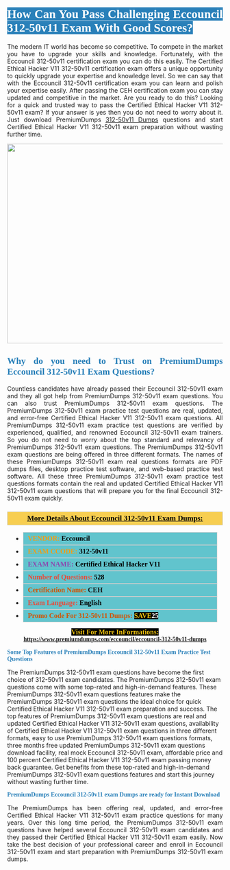 <h1 style="text-align: justify;"><span style="color:#ffffff;"><span style="font-family:Georgia,serif;"><strong><span style="background-color:#2980b9;">How Can You Pass Challenging Eccouncil 312-50v11 Exam With Good Scores?</span></strong></span></span></h1>

<p style="text-align: justify;">The modern IT world has become so competitive. To compete in the market you have to upgrade your skills and knowledge. Fortunately, with the Eccouncil 312-50v11 certification exam you can do this easily. The Certified Ethical Hacker V11 312-50v11 certification exam offers a unique opportunity to quickly upgrade your expertise and knowledge level. So we can say that with the Eccouncil 312-50v11 certification exam you can learn and polish your expertise easily. After passing the CEH certification exam you can stay updated and competitive in the market. Are you ready to do this? Looking for a quick and trusted way to pass the Certified Ethical Hacker V11 312-50v11 exam? If your answer is yes then you do not need to worry about it. Just download PremiumDumps <a href="https://www.premiumdumps.com/eccouncil/eccouncil-312-50v11-dumps">312-50v11 Dumps</a> questions and start Certified Ethical Hacker V11 312-50v11 exam preparation without wasting further time.</p>

<p style="text-align: center;"><a href="https://www.premiumdumps.com/eccouncil/eccouncil-312-50v11-dumps"><img alt="" src="https://i.imgur.com/KJGzbJ2.jpeg" style="width: 700px; height: 465px;" /></a></p>

<h2 style="text-align: justify;"><span style="color:#2980b9;"><span style="font-family:Georgia,serif;"><strong>Why do you need to Trust on PremiumDumps Eccouncil 312-50v11 Exam Questions?</strong></span></span></h2>

<p style="text-align: justify;">Countless candidates have already passed their Eccouncil 312-50v11 exam and they all got help from PremiumDumps 312-50v11 exam questions. You can also trust PremiumDumps 312-50v11 exam questions. The PremiumDumps 312-50v11 exam practice test questions are real, updated, and error-free Certified Ethical Hacker V11 312-50v11 exam questions. All PremiumDumps 312-50v11 exam practice test questions are verified by experienced, qualified, and renowned Eccouncil 312-50v11 exam trainers. So you do not need to worry about the top standard and relevancy of PremiumDumps 312-50v11 exam questions. The PremiumDumps 312-50v11 exam questions are being offered in three different formats. The names of these PremiumDumps 312-50v11 exam real questions formats are PDF dumps files, desktop practice test software, and web-based practice test software. All these three PremiumDumps 312-50v11 exam practice test questions formats contain the real and updated Certified Ethical Hacker V11 312-50v11 exam questions that will prepare you for the final Eccouncil 312-50v11 exam quickly.</p>

<h3 style="background: #f7ce50; border: 1px solid rgb(204, 204, 204); padding: 5px 10px; text-align: center;"><span style="font-family:Georgia,serif;"><u><u><span style="color:#000000;"><span style="font-size:11pt"><span style="line-height:normal"><b><span style="font-size:13.0pt"><span cambria="">More Details About Eccouncil 312-50v11 Exam Dumps:</span></span></b></span></span></span></u></u></span></h3>

<ul>
	<li style="margin:0cm 10pt">
	<div style="background:#61c4cd; border: 1px solid rgb(204, 204, 204); padding: 5px 10px; text-align: justify;"><span style="font-family:Georgia,serif;"><span style="font-size:11pt"><span style="line-height:normal"><b><span style="font-size:12.0pt"><span new="" roman="" times=""><span style="color:#f39c12;">VENDOR:</span> <span style="color:#000000;">Eccouncil</span></span></span></b></span></span></span></div>
	</li>
	<li style="margin:0cm 10pt">
	<div style="background: #61c4cd; border: 1px solid rgb(204, 204, 204); padding: 5px 10px; text-align: justify;"><span style="font-family:Georgia,serif;"><span style="font-size:11pt"><span style="line-height:normal"><b><span style="font-size:12.0pt"><span new="" roman="" times=""><span style="color:#f39c12;">EXAM CCODE:</span> <span style="color:#000000;">312-50v11</span></span></span></b></span></span></span></div>
	</li>
	<li style="margin:0cm 10pt">
	<div style="background: #61c4cd; border: 1px solid rgb(204, 204, 204); padding: 5px 10px; text-align: justify;"><span style="font-family:Georgia,serif;"><span style="font-size:11pt"><span style="line-height:normal"><b><span style="font-size:12.0pt"><span new="" roman="" times=""><span style="color:#8e44ad;">EXAM NAME:</span> <span style="color:#000000;">Certified Ethical Hacker V11</span></span></span></b></span></span></span></div>
	</li>
	<li style="margin:0cm 10pt">
	<div style="background: #61c4cd; border: 1px solid rgb(204, 204, 204); padding: 5px 10px;"><span style="font-family:Georgia,serif;"><span style="font-size:11pt"><span style="line-height:normal"><b><span style="font-size:12.0pt"><span new="" roman="" times=""><span style="color:#e74c3c;">Number of Questions:</span><span style="color:#000000;"><span style="color:#f1c40f;"> </span>528</span></span></span></b></span></span></span></div>
	</li>
	<li style="margin:0cm 10pt">
	<div style="background: #61c4cd; border: 1px solid rgb(204, 204, 204); padding: 5px 10px; text-align: justify;"><span style="font-family:Georgia,serif;"><span style="font-size:11pt"><span style="line-height:normal"><b><span style="font-size:12.0pt"><span new="" roman="" times=""><span style="color:#d35400;">Certification Name:</span> CEH</span></span></b></span></span></span></div>
	</li>
	<li style="margin:0cm 10pt">
	<div style="background: #61c4cd; border: 1px solid rgb(204, 204, 204); padding: 5px 10px; text-align: justify;"><span style="font-family:Georgia,serif;"><span style="font-size:11pt"><span style="line-height:normal"><b><span style="font-size:12.0pt"><span new="" roman="" times=""><span style="color:#e74c3c;">Exam Language:</span> <span style="color:#000000;">English</span></span></span></b></span></span></span></div>
	</li>
	<li style="margin:0cm 10pt">
	<div style="background: #61c4cd; border: 1px solid rgb(204, 204, 204); padding: 5px 10px;"><span style="font-family:Georgia,serif;"><span style="font-size:11pt"><span style="line-height:normal"><b><span style="font-size:12.0pt"><span new="" roman="" times=""><span style="color:#d35400;">Promo Code For 312-50v11 Dumps:</span><span style="color:#f1c40f;"> <span style="background-color:#000000;">SAVE</span></span><span style="color:#ffffff;"><span style="background-color:#000000;">25</span></span></span></span></b></span></span></span></div>
	</li>
</ul>

<p style="text-align: center;"><span style="font-family:Georgia,serif;"><strong><span style="font-size:16px;"><span style="color:#f1c40f;"><span style="background-color:#000000;">Visit For More InFormations:</span></span></span> <a href="https://www.premiumdumps.com/eccouncil/eccouncil-312-50v11-dumps">https://www.premiumdumps.com/eccouncil/eccouncil-312-50v11-dumps</a></strong></span></p>

<p><span style="color:#2980b9;"><span style="font-family:Georgia,serif;"><strong><strong><strong>Some Top Features of PremiumDumps Eccouncil 312-50v11 Exam Practice Test Questions</strong></strong></strong></span></span></p>

<p>The PremiumDumps 312-50v11 exam questions have become the first choice of 312-50v11 exam candidates. The PremiumDumps 312-50v11 exam questions come with some top-rated and high-in-demand features. These PremiumDumps 312-50v11 exam questions features make the PremiumDumps 312-50v11 exam questions the ideal choice for quick Certified Ethical Hacker V11 312-50v11 exam preparation and success. The top features of PremiumDumps 312-50v11 exam questions are real and updated Certified Ethical Hacker V11 312-50v11 exam questions, availability of Certified Ethical Hacker V11 312-50v11 exam questions in three different formats, easy to use PremiumDumps 312-50v11 exam questions formats, three months free updated PremiumDumps 312-50v11 exam questions download facility, real mock Eccouncil 312-50v11 exam, affordable price and 100 percent Certified Ethical Hacker V11 312-50v11 exam passing money back guarantee. Get benefits from these top-rated and high-in-demand PremiumDumps 312-50v11 exam questions features and start this journey without wasting further time.</p>

<p><span style="color:#2980b9;"><span style="font-family:Georgia,serif;"><strong><strong><strong>PremiumDumps Eccouncil 312-50v11 exam Dumps are ready for Instant Download</strong></strong></strong></span></span></p>

<p style="text-align: justify;">The PremiumDumps has been offering real, updated, and error-free Certified Ethical Hacker V11 312-50v11 exam practice questions for many years. Over this long time period, the PremiumDumps 312-50v11 exam questions have helped several Eccouncil 312-50v11 exam candidates and they passed their Certified Ethical Hacker V11 312-50v11 exam easily. Now take the best decision of your professional career and enroll in Eccouncil 312-50v11 exam and start preparation with PremiumDumps 312-50v11 exam dumps.</p>
